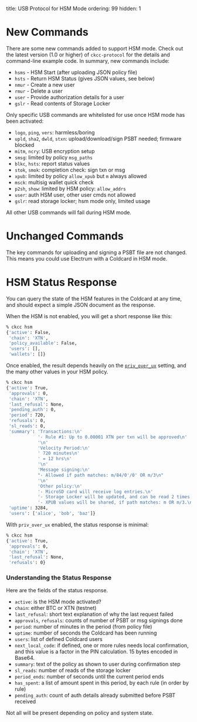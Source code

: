 title: USB Protocol for HSM Mode
ordering: 99
hidden: 1

# New Commands

There are some new commands added to support HSM mode. Check out the latest
version (1.0 or higher) of `ckcc-protocol` for the details and command-line example
code. In summary, new commands include:

- `hsms` - HSM Start (after uploading JSON policy file)
- `hsts` - Return HSM Status (gives JSON values, see below)
- `nmur` - Create a new user
- `rmur` - Delete a user
- `user` - Provide authorization details for a user
- `gslr` - Read contents of Storage Locker

Only specific USB commands are whitelisted for use once HSM mode has been
activated:

- `logo`, `ping`, `vers`: harmless/boring
- `upld`, `sha2`, `dwld`, `stxn`: upload/download/sign PSBT needed; firmware blocked
- `mitm`, `ncry`:  USB encryption setup
- `smsg`: limited by policy `msg_paths`
- `blkc`, `hsts`: report status values
- `stok`, `smok`: completion check: sign txn or msg
- `xpub`: limited by policy `allow_xpub` but `m` always allowed
- `msck`: multisig wallet quick check
- `p2sh`, `show`: limited by HSM policy: `allow_addrs`
- `user`:  auth HSM user, other user cmds not allowed
- `gslr`:  read storage locker; hsm mode only, limited usage

All other USB commands will fail during HSM mode.

# Unchanged Commands

The key commands for uploading and signing a PSBT file are not
changed. This means you could use Electrum with a Coldcard in HSM
mode.

# HSM Status Response

You can query the state of the HSM features in the Coldcard at any time,
and should expect a simple JSON document as the response.

When the HSM is not enabled, you will get a short response like this:

```sh
% ckcc hsm
{'active': False,
 'chain': 'XTN',
 'policy_available': False,
 'users': [],
 'wallets': []}
```

Once enabled, the result depends heavily on the [`priv_over_ux`](rules) setting,
and the many other values in your HSM policy.

```sh
% ckcc hsm
{'active': True,
 'approvals': 0,
 'chain': 'XTN',
 'last_refusal': None,
 'pending_auth': 0,
 'period': 720,
 'refusals': 0,
 'sl_reads': 0,
 'summary': 'Transactions:\n'
            '- Rule #1: Up to 0.00001 XTN per txn will be approved\n'
            '\n'
            'Velocity Period:\n'
            ' 720 minutes\n'
            ' = 12 hrs\n'
            '\n'
            'Message signing:\n'
            "- Allowed if path matches: m/84/0'/0' OR m/3\n"
            '\n'
            'Other policy:\n'
            '- MicroSD card will receive log entries.\n'
            '- Storage Locker will be updated, and can be read 2 times.\n'
            '- XPUB values will be shared, if path matches: m OR m/3.\n',
 'uptime': 3284,
 'users': ['alice', 'bob', 'baz']}
```

With `priv_over_ux` enabled, the status response is minimal:

```sh
% ckcc hsm
{'active': True,
 'approvals': 0,
 'chain': 'XTN',
 'last_refusal': None,
 'refusals': 0}
```

### Understanding the Status Response

Here are the fields of the status response.

- `active`: is the HSM mode activated?
- `chain`: either BTC or XTN (testnet)
- `last_refusal`: short text explanation of why the last request failed
- `approvals`, `refusals`: counts of number of PSBT or msg signings done
- `period`: number of minutes in the period (from policy file)
- `uptime`: number of seconds the Coldcard has been running
- `users`: list of defined Coldcard users
- `next_local_code`: if defined, one or more rules needs local confirmation, and this
   value is a factor in the PIN calculation. 15 bytes encoded in Base64.
- `summary`: text of the policy as shown to user during confirmation step
- `sl_reads`: number of reads of the storage locker
- `period_ends`: number of seconds until the current period ends
- `has_spent`: a list of amount spent in this period, by each rule (in order by rule)
- `pending_auth`: count of auth details already submitted before PSBT received

Not all will be present depending on policy and system state.
